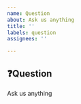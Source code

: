 ```yaml
---
name: Question
about: Ask us anything
title: ''
labels: question
assignees: ''

---
```


## ❓Question

Ask us anything
